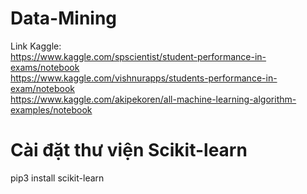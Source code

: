 # Data-Mining
Link Kaggle: <br>
https://www.kaggle.com/spscientist/student-performance-in-exams/notebook <br>
https://www.kaggle.com/vishnurapps/students-performance-in-exam/notebook <br>
https://www.kaggle.com/akipekoren/all-machine-learning-algorithm-examples/notebook

# Cài đặt thư viện Scikit-learn
pip3 install scikit-learn

